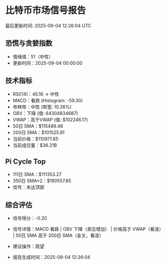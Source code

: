 # 比特币市场信号报告

最后更新时间: 2025-09-04 12:26:04 UTC

## 恐慌与贪婪指数
- 情绪值：51（中性）
- 更新时间：2025-09-04 00:00:00

## 技术指标
- RSI(14)：45.16 → 中性
- MACD：看跌 (Histogram: -59.30)
- 布林带：中性 (带宽: 10.26%)
- OBV：下降 (值: 64304834687)
- VWAP：高于VWAP (值: $102246.17)
- 50日 SMA：$115489.48
- 200日 SMA：$101525.81
- 当前价格：$110971.65
- 当前成交量：$36.21B

## Pi Cycle Top
- 111日 SMA：$111353.27
- 350日 SMA×2：$190557.85
- 信号：未达顶部

## 综合评估
- 信号得分：-0.20
- 信号详情：MACD 看跌 | OBV 下降（卖压增加） | 价格高于 VWAP（看涨） | 50日 SMA 高于 200日 SMA（金叉，看涨）
- 建议操作：观望

- 报告生成时间：2025-09-04 12:26:04